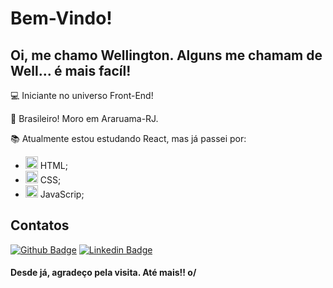 # Bem-Vindo!

 

## Oi, me chamo Wellington. Alguns me chamam de Well... é mais facíl!

 

:computer: Iniciante no universo Front-End!

:house_with_garden: Brasileiro! Moro em Araruama-RJ.

:books: Atualmente estou estudando React, mas já passei por:
*  <img src="https://cdn.jsdelivr.net/gh/devicons/devicon@latest/icons/html5/html5-original.svg" height='20px' width='20' /> HTML;
*  <img src="https://cdn.jsdelivr.net/gh/devicons/devicon@latest/icons/css3/css3-original.svg" height='20px' width='20'/> CSS;
*  <img src="https://cdn.jsdelivr.net/gh/devicons/devicon@latest/icons/javascript/javascript-original.svg" height='20px' width='20' /> JavaScrip;



 

## Contatos

[![Github Badge](https://img.shields.io/badge/-Github-000?style=flat-square&logo=Github&logoColor=white&link=LINK_GIT)](https://github.com/WellingtonSSJr)   [![Linkedin Badge](https://img.shields.io/badge/-LinkedIn-blue?style=flat-square&logo=Linkedin&logoColor=white&link=LINK_LINKEDIN)](https://www.linkedin.com/in/wellingtonssoares/)

#### Desde já, agradeço pela visita. Até mais!! o/
